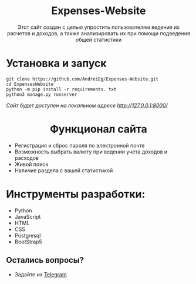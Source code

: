 <h1 align="center">
Expenses-Website
</h1>
<p align="center">
Этот сайт создан с целью упростить пользователям ведения их расчетов и доходов, а также анализировать их при помощи подведения общей статистики
</p>

# Установка и запуск
```
git clone https://github.com/AndreiEg/Expenses-Website.git
cd ExpensesWebsite
python -m pip install -r requirements. txt
python3 manage.py runserver
```
*Сайт будет доступен на локальном адресе http://127.0.0.1:8000/*

<h1 align="center">
Функционал сайта
</h1>

<ul>
    <li>Регистрация и сброс пароля по электронной почте</li>
    <li>Возможность выбрать валюту при ведении учета доходов и расходов</li>
	<li>Живой поиск</li>
	<li>Наличие раздела с вашей статистикой</li>
</ul>


<h1>Инструменты разработки:</h1>

<ul>
    <li>Python</li>
    <li>JavaScript</li>
    <li>HTML</li>
    <li>CSS</li>
    <li>Postgresql</li>
    <li>BootStrap5</li>
</ul>


## Остались вопросы?
* Задайте их [Telegram](https://t.me/subarik226)